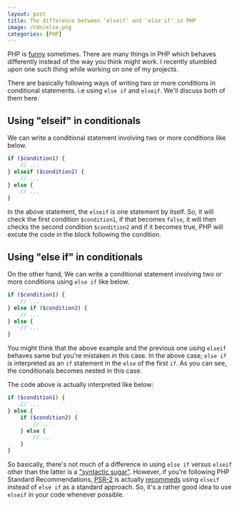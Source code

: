 ```yaml
---
layout: post
title: The difference between 'elseif' and 'else if' in PHP
image: /cdn/else.png
categories: [PHP]
---
```


PHP is [funny](http://phpsadness.com/) sometimes. There are many things in PHP which behaves differently instead of the way you think might work. I recently stumbled upon one such thing while working on one of my projects. 

There are basically following ways of writing two or more conditions in conditional statements. i.e using `else if` and `elseif`. We'll discuss both of them here.

## Using "elseif" in conditionals

We can write a conditional statement involving two or more conditions like below.

```php
if ($condition1) {
    // ...
} elseif ($condition2) {
    // ...
} else {
    // ...
}
```

In the above statement, the `elseif` is one statement by itself. So, it will check the first condition `$condition1`, if that becomes `false`, it will then checks the second condition `$condition2` and if it becomes true, PHP will excute the code in the block following the condition.

## Using "else if" in conditionals

On the other hand, We can write a conditional statement involving two or more conditions using `else if` like below.

```php
if ($condition1) {
    // ...
} else if ($condition2) {
    // ...
} else {
    // ...
}
```

You might think that the above example and the previous one using `elseif` behaves same but you're mistaken in this case. In the above case, `else if` is interpreted as an `if` statement in the `else` of the first `if`. As you can see, the conditionals becomes nested in this case.

The code above is actually interpreted like below:

```php
if ($condition1) {
    // ...
} else {
    if ($condition2) {
        // ...
    } else {
        // ...
    }
}
```

So basically, there's not much of a difference in using `else if` versus `elseif` other than the latter is a ["syntactic sugar"](https://en.wikipedia.org/wiki/Syntactic_sugar). However, if you're following PHP Standard Recommendations, [PSR-2](https://www.php-fig.org/psr/psr-2) is actually [recommeds](https://www.php-fig.org/psr/psr-2/#51-if-elseif-else) using `elseif` instead of `else if` as a standard approach. So, it's a rather good idea to use `elseif` in your code whenever possible.


